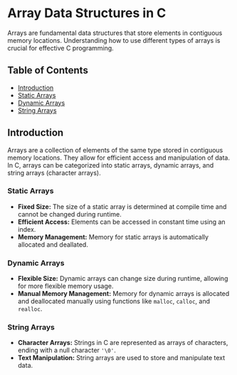 # Array Data Structures in C

Arrays are fundamental data structures that store elements in contiguous memory locations. Understanding how to use different types of arrays is crucial for effective C programming.

## Table of Contents

- [Introduction](#introduction)
- [Static Arrays](#static-arrays)
- [Dynamic Arrays](#dynamic-arrays)
- [String Arrays](#string-arrays)

## Introduction

Arrays are a collection of elements of the same type stored in contiguous memory locations. They allow for efficient access and manipulation of data. In C, arrays can be categorized into static arrays, dynamic arrays, and string arrays (character arrays).

### Static Arrays
- **Fixed Size:** The size of a static array is determined at compile time and cannot be changed during runtime.
- **Efficient Access:** Elements can be accessed in constant time using an index.
- **Memory Management:** Memory for static arrays is automatically allocated and deallated.

### Dynamic Arrays
- **Flexible Size:** Dynamic arrays can change size during runtime, allowing for more flexible memory usage.
- **Manual Memory Management:** Memory for dynamic arrays is allocated and deallocated manually using functions like `malloc`, `calloc`, and `realloc`.

### String Arrays
- **Character Arrays:** Strings in C are represented as arrays of characters, ending with a null character `'\0'`.
- **Text Manipulation:** String arrays are used to store and manipulate text data.
